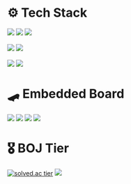 <div align="start">
  
# ⚙️ Tech Stack
 <img src="https://img.shields.io/badge/C++-00599C?style=for-the-badge&logo=Cplusplus&logoColor=white"/> 
 <img src="https://img.shields.io/badge/C-00599C?style=for-the-badge&logo=C&logoColor=white"/> 
 <img src="https://img.shields.io/badge/Python-3775a9?style=for-the-badge&logo=python&logoColor=white"/>

<br/>
<br/>

 <img src="https://img.shields.io/badge/C%23-452588?style=for-the-badge&logo=csharp&logoColor=white"/> 
 <img src="https://img.shields.io/badge/Xamarin-3498DB?style=for-the-badge&logo=Xamarin&logoColor=white"/>

<br/>
<br/>
  
 <img src="https://img.shields.io/badge/MySQL-4479A1?style=for-the-badge&logo=mysql&logoColor=white"/> 
 <img src="https://img.shields.io/badge/SQLite-003B57?style=for-the-badge&logo=sqlite&logoColor=white"/>  

# 🛹 Embedded Board
<img src="https://img.shields.io/badge/Raspberry Pi-c41949?style=for-the-badge&logo=raspberrypi&logoColor=black"/> <img src="https://img.shields.io/badge/Jetson Nano-76B900?style=for-the-badge&logo=NVIDIA&logoColor=white"/> <img src="https://img.shields.io/badge/Arduino-00989d?style=for-the-badge&logo=arduino&logoColor=white"/> <img src="https://img.shields.io/badge/OpenCR-03234B?style=for-the-badge&logo=stmicroelectronics&logoColor=white"/> 
  
 
# 🎖️ BOJ Tier 
  
[![solved.ac tier](http://mazassumnida.wtf/api/v2/generate_badge?boj=a201801745)](https://solved.ac/a201801745)
<img src="http://mazandi.herokuapp.com/api?handle=a201801745&theme=warm"/>
  
</div>
